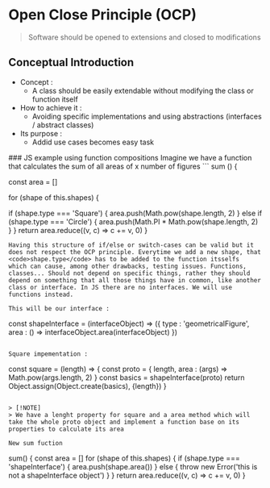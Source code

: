 # Open Close Principle (OCP)

> Software should be opened to extensions and closed to modifications

  <section>
      <article>
          <h2>Conceptual Introduction</h2>
          <ul>
            <li> Concept : 
              <ul>
                  <li>A class should be easily extendable without modifying the class or function itself</li>
              </ul>
            </li>
            <li> How to achieve it : 
              <ul>
                  <li>Avoiding specific implementations and using abstractions (interfaces / abstract classes)</li>
              </ul>
            </li>
             <li> Its purpose : 
              <ul>
                  <li>Addid use cases becomes easy task</li>
              </ul>
            </li>
          </ul>
      </article>
    </section>
    ###  JS example using function compositions
Imagine we have a function that calculates the sum of all areas of x number of figures 
```
sum () {
 
 const area = []
 
 for (shape of this.shapes) {
  
  if (shape.type === 'Square') {
     area.push(Math.pow(shape.length, 2)
   } else if (shape.type === 'Circle') {
     area.push(Math.PI * Math.pow(shape.length, 2)
   }
 }
 return area.reduce((v, c) => c += v, 0)
}
```
Having this structure of if/else or switch-cases can be valid but it does not respect the OCP principle. Everytime we add a new shape, that <code>shape.type</code> has to be added to the function itsselfs
which can cause, among other drawbacks, testing issues. Functions, classes... Should not depend on specific things, rather they should depend on something that all those things have in common, like another class or interface. In JS there are no interfaces. We will use functions instead.

This will be our interface :

```
const shapeInterface = (interfaceObject) => ({
  type : 'geometricalFigure',
  area : () => interfaceObject.area(interfaceObject)
})
```

Square impementation :

```
const square = (length) => {
  const proto = {
    length,
    area : (args) => Math.pow(args.length, 2)
  }
  const basics = shapeInterface(proto)
  return Object.assign(Object.create(basics), {length})
}
```

> [!NOTE]
> We have a lenght property for square and a area method which will take the whole proto object and implement a function base on its properties to calculate its area

New sum fuction

```
sum() {
  const area = []
  for (shape of this.shapes) {
    if (shape.type === 'shapeInterface') {
       area.push(shape.area())
     } else {
       throw new Error('this is not a shapeInterface object')
     }
   }
   return area.reduce((v, c) => c += v, 0)
}
```
